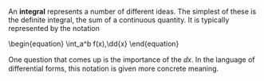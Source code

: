 An **integral** represents a number of different ideas. The simplest of these is the definite integral, the sum of a continuous quantity. It is typically represented by the notation

\begin{equation}
\int_a^b f(x)\,\dd{x}
\end{equation}

One question that comes up is the importance of the $\dd{x}$. In the language of differential forms, this notation is given more concrete meaning.